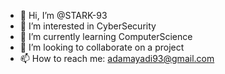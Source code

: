 - 👋 Hi, I’m @STARK-93
- 👀 I’m interested in CyberSecurity
- 🌱 I’m currently learning ComputerScience
- 💞️ I’m looking to collaborate on a project
- 📫 How to reach me: adamayadi93@gmail.com


<!---
STARK-93/STARK-93 is a ✨ special ✨ repository because its `README.md` (this file) appears on your GitHub profile.
You can click the Preview link to take a look at your changes.
--->
